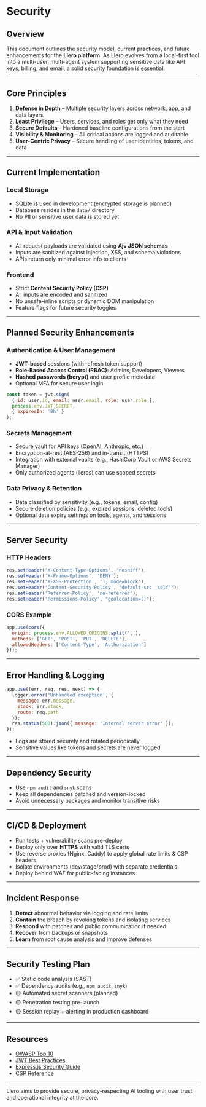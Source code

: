 # Security

## Overview

This document outlines the security model, current practices, and future enhancements for the **Llero platform**. As Llero evolves from a local-first tool into a multi-user, multi-agent system supporting sensitive data like API keys, billing, and email, a solid security foundation is essential.

---

## Core Principles

1. **Defense in Depth** – Multiple security layers across network, app, and data layers
2. **Least Privilege** – Users, services, and roles get only what they need
3. **Secure Defaults** – Hardened baseline configurations from the start
4. **Visibility & Monitoring** – All critical actions are logged and auditable
5. **User-Centric Privacy** – Secure handling of user identities, tokens, and data

---

## Current Implementation

### Local Storage

- SQLite is used in development (encrypted storage is planned)
- Database resides in the `data/` directory
- No PII or sensitive user data is stored yet

### API & Input Validation

- All request payloads are validated using **Ajv JSON schemas**
- Inputs are sanitized against injection, XSS, and schema violations
- APIs return only minimal error info to clients

### Frontend

- Strict **Content Security Policy (CSP)**
- All inputs are encoded and sanitized
- No unsafe-inline scripts or dynamic DOM manipulation
- Feature flags for future security toggles

---

## Planned Security Enhancements

### Authentication & User Management

- **JWT-based** sessions (with refresh token support)
- **Role-Based Access Control (RBAC)**: Admins, Developers, Viewers
- **Hashed passwords (bcrypt)** and user profile metadata
- Optional MFA for secure user login

```js
const token = jwt.sign(
  { id: user.id, email: user.email, role: user.role },
  process.env.JWT_SECRET,
  { expiresIn: '8h' }
);
```

### Secrets Management

- Secure vault for API keys (OpenAI, Anthropic, etc.)
- Encryption-at-rest (AES-256) and in-transit (HTTPS)
- Integration with external vaults (e.g., HashiCorp Vault or AWS Secrets Manager)
- Only authorized agents (lleros) can use scoped secrets

### Data Privacy & Retention

- Data classified by sensitivity (e.g., tokens, email, config)
- Secure deletion policies (e.g., expired sessions, deleted tools)
- Optional data expiry settings on tools, agents, and sessions

---

## Server Security

### HTTP Headers

```js
res.setHeader('X-Content-Type-Options', 'nosniff');
res.setHeader('X-Frame-Options', 'DENY');
res.setHeader('X-XSS-Protection', '1; mode=block');
res.setHeader('Content-Security-Policy', "default-src 'self'");
res.setHeader('Referrer-Policy', 'no-referrer');
res.setHeader('Permissions-Policy', "geolocation=()");
```

### CORS Example

```js
app.use(cors({
  origin: process.env.ALLOWED_ORIGINS.split(','),
  methods: ['GET', 'POST', 'PUT', 'DELETE'],
  allowedHeaders: ['Content-Type', 'Authorization']
}));
```

---

## Error Handling & Logging

```js
app.use((err, req, res, next) => {
  logger.error('Unhandled exception', {
    message: err.message,
    stack: err.stack,
    route: req.path
  });
  res.status(500).json({ message: 'Internal server error' });
});
```

- Logs are stored securely and rotated periodically
- Sensitive values like tokens and secrets are never logged

---

## Dependency Security

- Use `npm audit` and `snyk` scans
- Keep all dependencies patched and version-locked
- Avoid unnecessary packages and monitor transitive risks

---

## CI/CD & Deployment

- Run tests + vulnerability scans pre-deploy
- Deploy only over **HTTPS** with valid TLS certs
- Use reverse proxies (Nginx, Caddy) to apply global rate limits & CSP headers
- Isolate environments (dev/stage/prod) with separate credentials
- Deploy behind WAF for public-facing instances

---

## Incident Response

1. **Detect** abnormal behavior via logging and rate limits
2. **Contain** the breach by revoking tokens and isolating services
3. **Respond** with patches and public communication if needed
4. **Recover** from backups or snapshots
5. **Learn** from root cause analysis and improve defenses

---

## Security Testing Plan

- ✅ Static code analysis (SAST)
- ✅ Dependency audits (e.g., `npm audit`, `snyk`)
- 🟡 Automated secret scanners (planned)
- 🟡 Penetration testing pre-launch
- 🟡 Session replay + alerting in production dashboard

---

## Resources

- [OWASP Top 10](https://owasp.org/www-project-top-ten/)
- [JWT Best Practices](https://auth0.com/blog/a-look-at-the-latest-draft-for-jwt-bcp/)
- [Express.js Security Guide](https://expressjs.com/en/advanced/best-practice-security.html)
- [CSP Reference](https://developer.mozilla.org/en-US/docs/Web/HTTP/CSP)

---

Llero aims to provide secure, privacy-respecting AI tooling with user trust and operational integrity at the core.
